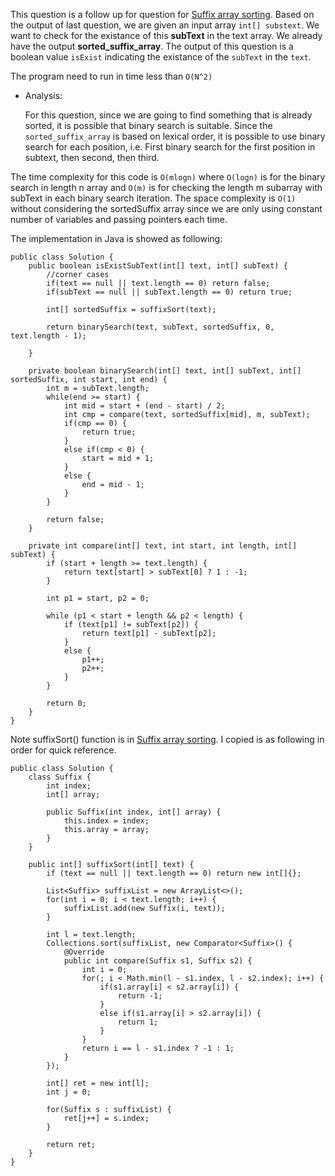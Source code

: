 This question is a follow up for question for [Suffix array sorting](https://github.com/YaokaiYang-assaultmaster/LeetCode/blob/master/Suffix%20array%20sorting.md). 
Based on the output of last question, we are given an input array `int[] substext`. We want to check for the existance of this __subText__ in the text array. We already have the output __sorted_suffix_array__. 
The output of this question is a boolean value `isExist` indicating the existance of the `subText` in the `text`. 

The program need to run in time less than `O(N^2)`

- Analysis:

  For this question, since we are going to find something that is already sorted, it is possible that binary search is suitable. Since the `sorted_suffix_array` is based on lexical order,
  it is possible to use binary search for each position, i.e. First binary search for the first position in subtext, then second, then third. 

The time complexity for this code is `O(mlogn)` where `O(logn)` is for the binary search in length n array and `O(m)` is for checking the length m subarray with subText in each binary search iteration. 
The space complexity is `O(1)` without considering the sortedSuffix array since we are only using constant number of variables and passing pointers each time. 

The implementation in Java is showed as following:

```
public class Solution {
	public boolean isExistSubText(int[] text, int[] subText) {
		//corner cases
		if(text == null || text.length == 0) return false;
		if(subText == null || subText.length == 0) return true;

		int[] sortedSuffix = suffixSort(text);

		return binarySearch(text, subText, sortedSuffix, 0, text.length - 1);

	}

	private boolean binarySearch(int[] text, int[] subText, int[] sortedSuffix, int start, int end) {
		int m = subText.length;
		while(end >= start) {
			int mid = start + (end - start) / 2;
			int cmp = compare(text, sortedSuffix[mid], m, subText);
			if(cmp == 0) {
				return true;
			}
			else if(cmp < 0) {
				start = mid + 1;
			}
			else {
				end = mid - 1;
			}
		}

		return false;
	}

	private int compare(int[] text, int start, int length, int[] subText) {
		if (start + length >= text.length) {
			return text[start] > subText[0] ? 1 : -1;
		}

		int p1 = start, p2 = 0;

		while (p1 < start + length && p2 < length) {
			if (text[p1] != subText[p2]) {
				return text[p1] - subText[p2];
			}
			else {
				p1++;
				p2++;
			}
		}

		return 0;
	}
}
```

Note suffixSort() function is in [Suffix array sorting](https://github.com/YaokaiYang-assaultmaster/LeetCode/blob/master/Suffix%20array%20sorting.md).
I copied is as following in order for quick reference. 

```
public class Solution {
	class Suffix {
		int index;
		int[] array;

		public Suffix(int index, int[] array) {
			this.index = index;
			this.array = array;
		}
	}

	public int[] suffixSort(int[] text) {
		if (text == null || text.length == 0) return new int[]{};

		List<Suffix> suffixList = new ArrayList<>();
		for(int i = 0; i < text.length; i++) {
			suffixList.add(new Suffix(i, text));
		}

		int l = text.length;
		Collections.sort(suffixList, new Comparator<Suffix>() {
			@Override
			public int compare(Suffix s1, Suffix s2) {
				int i = 0;
				for(; i < Math.min(l - s1.index, l - s2.index); i++) {
					if(s1.array[i] < s2.array[i]) {
						return -1;
					}
					else if(s1.array[i] > s2.array[i]) {
						return 1;
					}
				}
				return i == l - s1.index ? -1 : 1;
			}
		});

		int[] ret = new int[l];
		int j = 0;

		for(Suffix s : suffixList) {
			ret[j++] = s.index;
		}

		return ret;
	}
}
```
